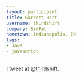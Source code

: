 ```yaml
---
layout: participant
title: Garrett Hart 
username: thirdshift
company: BidPal
hometown: Indianapolis, IN
tags:
- Java
- javascript
---
```


<!-- Tell us a little about yourself. -->

I tweet at [@thirdshift](http://twitter.com/thirdshift).

<!-- Tell us something interesting. -->

